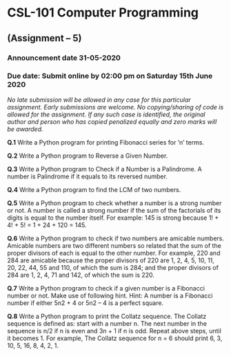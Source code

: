 # CSL-101 Computer Programming 
## (Assignment – 5)
### Announcement date 31-05-2020
### Due date: Submit online by 02:00 pm on Saturday 15th June 2020
*No late submission will be allowed in any case for this particular assignment. Early submissions are welcome.*
*No copying/sharing of code is allowed for the assignment. If any such case is identified, the original author and person who has copied penalized equally and zero marks will be awarded.*

**Q.1**	Write a Python program for printing Fibonacci series for ‘n’ terms.

**Q.2**	Write a Python program to Reverse a Given Number.

**Q.3**	Write a Python program to Check if a Number is a Palindrome. A number is Palindrome if it equals to its reversed number.

**Q.4**	Write a Python program to find the LCM of two numbers.

**Q.5**	Write a Python program to check whether a number is a strong number or not. A number is called a strong number if the sum of the factorials of its digits is equal to the number itself. For example: 145 is strong because 1! + 4! + 5! = 1 + 24 + 120 =
145.

**Q.6**	Write a Python program to check if two numbers are amicable numbers. Amicable numbers are two different numbers so related that the sum of the proper divisors of each is equal to the other number. For example, 220 and 284 are amicable because the proper divisors of 220 are 1, 2, 4, 5, 10, 11, 20, 22, 44, 55 and 110, of which the
sum is 284; and the proper divisors of 284 are 1, 2, 4, 71 and 142, of which the sum
is 220.

**Q.7**	Write a Python program to check if a given number is a Fibonacci number or not. Make use of following hint. Hint: A number is a Fibonacci number if either 5n2 + 4 or 5n2 – 4 is a perfect square.

**Q.8**	Write a Python program to print the Collatz sequence. The Collatz sequence is defined as: start with a number n. The next number in the sequence is n/2 if n is even and 3n + 1 if n is odd. Repeat above steps, until it becomes 1.
For example, The Collatz sequence for n = 6 should print 6, 3, 10, 5, 16, 8, 4, 2, 1.


